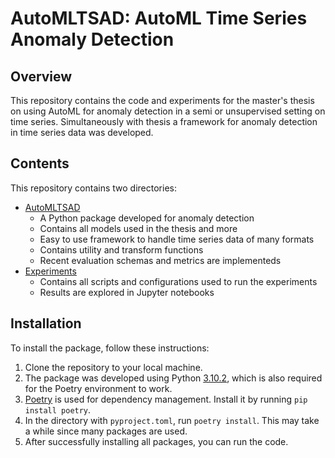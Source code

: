 # AutoMLTSAD: AutoML Time Series Anomaly Detection

## Overview

This repository contains the code and experiments for the master's thesis on using AutoML for anomaly detection in a semi or unsupervised setting on time series. Simultaneously with thesis a framework for anomaly detection in time series data was developed.

## Contents
This repository contains two directories:
- [AutoMLTSAD](./automlstad)
    - A Python package developed for anomaly detection
    - Contains all models used in the thesis and more
    - Easy to use framework to handle time series data of many formats
    - Contains utility and transform functions
    - Recent evaluation schemas and metrics are implementeds
- [Experiments](./experiments)
    - Contains all scripts and configurations used to run the experiments
    - Results are explored in Jupyter notebooks

## Installation
To install the package, follow these instructions:
1. Clone the repository to your local machine.
2. The package was developed using Python [3.10.2](https://www.python.org/downloads/release/python-3102/), which is also required for the Poetry environment to work.
3. [Poetry](https://python-poetry.org/) is used for dependency management. Install it by running `pip install poetry`.
4. In the directory with `pyproject.toml`, run `poetry install`. This may take a while since many packages are used.
5. After successfully installing all packages, you can run the code.
